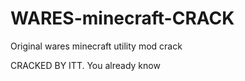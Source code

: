 # WARES-minecraft-CRACK
Original wares minecraft utility mod crack

CRACKED BY ITT. You already know
